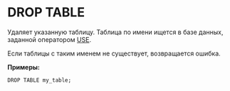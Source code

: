 # DROP TABLE

Удаляет указанную таблицу.  Таблица по имени ищется в базе данных, заданной оператором [USE](use.md).

Если таблицы с таким именем не существует, возвращается ошибка.

**Примеры:**

``` yql
DROP TABLE my_table;
```


